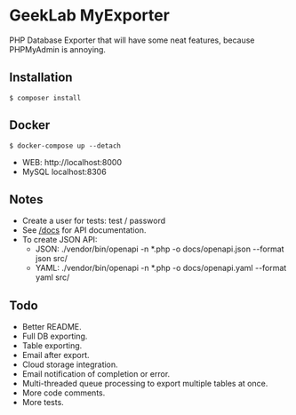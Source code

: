 # GeekLab MyExporter
PHP Database Exporter that will have some neat features, because PHPMyAdmin is annoying.

## Installation
`$ composer install`

## Docker
`$ docker-compose up --detach`

* WEB: http://localhost:8000
* MySQL localhost:8306

## Notes
* Create a user for tests: test / password
* See [/docs]() for API documentation.
* To create JSON API:
  * JSON: ./vendor/bin/openapi -n *.php -o docs/openapi.json --format json src/
  * YAML: ./vendor/bin/openapi -n *.php -o docs/openapi.yaml --format yaml src/

## Todo
* Better README.
* Full DB exporting.
* Table exporting.
* Email after export.
* Cloud storage integration.
* Email notification of completion or error.
* Multi-threaded queue processing to export multiple tables at once.
* More code comments.
* More tests.

